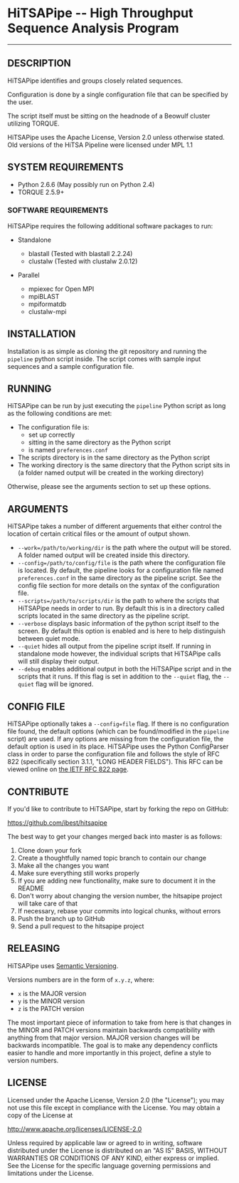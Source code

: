 # HiTSAPipe -- High Throughput Sequence Analysis Program
***

## DESCRIPTION

HiTSAPipe identifies and groups closely related sequences.

Configuration is done by a single configuration file that can be specified by
the user.

The script itself must be sitting on the headnode of a Beowulf cluster utilizing TORQUE.

HiTSAPipe uses the Apache License, Version 2.0 unless otherwise stated.  Old versions of the HiTSA Pipeline were licensed under MPL 1.1

## SYSTEM REQUIREMENTS

  * Python 2.6.6 (May possibly run on Python 2.4)
  * TORQUE 2.5.9+ 

### SOFTWARE REQUIREMENTS

HiTSAPipe requires the following additional software packages to run:

  * Standalone
	  * blastall (Tested with blastall 2.2.24)
	  * clustalw (Tested with clustalw 2.0.12)

  * Parallel
	  * mpiexec for Open MPI
	  * mpiBLAST
	  * mpiformatdb
	  * clustalw-mpi


## INSTALLATION

Installation is as simple as cloning the git repository and running the `pipeline` python script inside.  The script comes with sample input sequences and a sample configuration file.

## RUNNING

HiTSAPipe can be run by just executing the `pipeline` Python script as long as the following conditions are met:

  * The configuration file is:
	  * set up correctly
	  * sitting in the same directory as the Python script
	  * is named `preferences.conf`
  * The scripts directory is in the same directory as the Python script
  * The working directory is the same directory that the Python script sits in (a folder named output will be created in the working directory)

Otherwise, please see the arguments section to set up these options.

## ARGUMENTS

HiTSAPipe takes a number of different arguements that either control the location of certain critical files or the amount of output shown.

  * `--work=/path/to/working/dir` is the path where the output will be stored. A folder named output will be created inside 	this directory.
  * `--config=/path/to/config/file` is the path where the configuration file is located.  By default, the pipeline looks for 		a configuration file named `preferences.conf` in the same directory as the pipeline script.  See the config file 			section for more details on the syntax of the configuration file.
  * `--scripts=/path/to/scripts/dir` is the path to where the scripts that HiTSAPipe needs in order to run.  By default this 		is in a directory called scripts located in the same directory as the pipeline script.
  * `--verbose` displays basic information of the python script itself to the screen.  By default this option is enabled and 	 is here to help distinguish between quiet mode.
  * `--quiet` hides all output from the pipeline script itself.  If running in standalone mode however, the individual 			scripts that HiTSAPipe calls will still display their output.
  * `--debug` enables additional output in both the HiTSAPipe script and in the scripts that it runs.  If this flag is set 		in addition to the `--quiet` flag, the `--quiet` flag will be ignored.


## CONFIG FILE

HiTSAPipe optionally takes a `--config=file` flag.  If there is no configuration file found, the default options (which can be found/modified in the `pipeline` script) are used.  If any options are missing from the configuration file, the default option is used in its place.  HiTSAPipe uses the Python ConfigParser class in order to parse the configuration file and follows the style of RFC 822 (specifically section 3.1.1, "LONG HEADER FIELDS").  This RFC can be viewed online on [the IETF RFC 822 page](http://tools.ietf.org/html/rfc822.html "RFC 822").

## CONTRIBUTE

If you'd like to contribute to HiTSAPipe, start by forking the repo on GitHub:

https://github.com/ibest/hitsapipe

The best way to get your changes merged back into master is as follows:

1. Clone down your fork
1. Create a thoughtfully named topic branch to contain our change
1. Make all the changes you want
1. Make sure everything still works properly
1. If you are adding new functionality, make sure to document it in the README
1. Don't worry about changing the version number, the hitsapipe project will take care of that
1. If necessary, rebase your commits into logical chunks, without errors
1. Push the branch up to GitHub
1. Send a pull request to the hitsapipe project

## RELEASING

HiTSAPipe uses [Semantic Versioning](http://www.semver.org).

Versions numbers are in the form of `x.y.z`, where:

  * `x` is the MAJOR version
  * `y` is the MINOR version
  * `z` is the PATCH version  

The most important piece of information to take from here is that changes in the MINOR and PATCH versions maintain backwards compatibility with anything from that major version.  MAJOR version changes will be backwards incompatible.
The goal is to make any dependency conflicts easier to handle and more importantly in this project, define a style to version numbers. 

## LICENSE

Licensed under the Apache License, Version 2.0 (the "License");
you may not use this file except in compliance with the License.
You may obtain a copy of the License at

   http://www.apache.org/licenses/LICENSE-2.0

Unless required by applicable law or agreed to in writing, software
distributed under the License is distributed on an "AS IS" BASIS,
WITHOUT WARRANTIES OR CONDITIONS OF ANY KIND, either express or implied.
See the License for the specific language governing permissions and
limitations under the License.